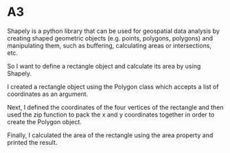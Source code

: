 # A3
Shapely is a python library that can be used for geospatial data analysis by creating shaped geometric objects (e.g. points, polygons, polygons) and manipulating them, such as buffering, calculating areas or intersections, etc.

So I want to define a rectangle object and calculate its area by using Shapely.

I created a rectangle object using the Polygon class which accepts a list of coordinates as an argument.

Next, I defined the coordinates of the four vertices of the rectangle and then used the zip function to pack the x and y coordinates together in order to create the Polygon object. 

Finally, I calculated the area of the rectangle using the area property and printed the result.

